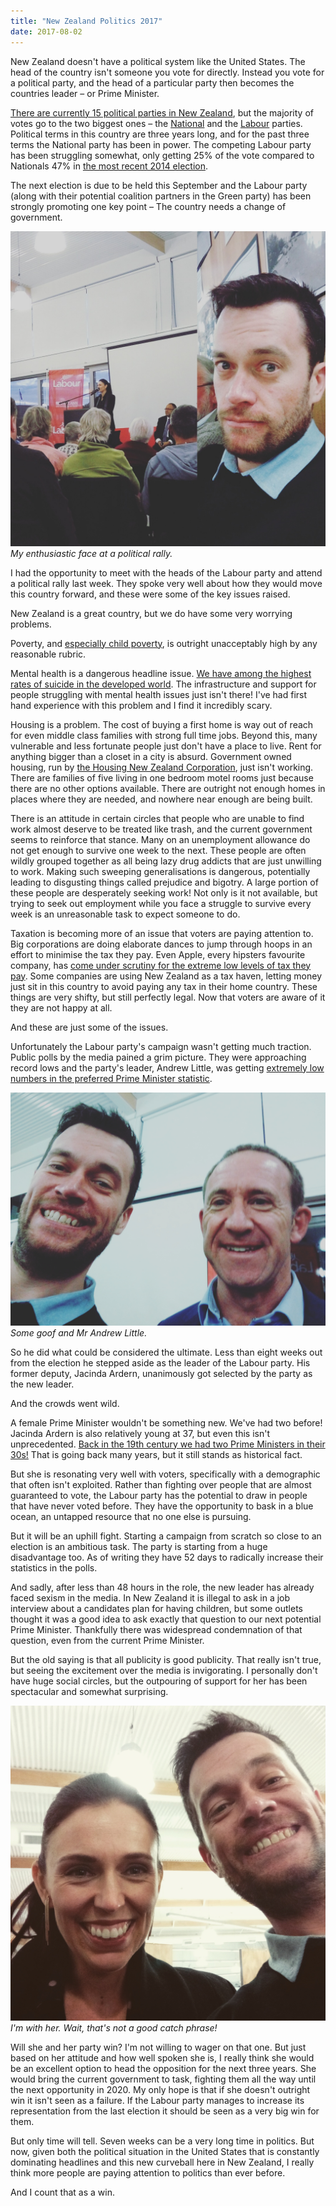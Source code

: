 ```yaml
---
title: "New Zealand Politics 2017"
date: 2017-08-02
---
```


New Zealand doesn't have a political system like the United States. The head of the country isn't someone you vote for directly. Instead you vote for a political party, and the head of a particular party then becomes the countries leader – or Prime Minister.

[There are currently 15 political parties in New Zealand](http://www.elections.org.nz/parties-candidates/registered-political-parties/register-political-parties), but the majority of votes go to the two biggest ones – the [National](https://www.national.org.nz/) and the [Labour](https://nzlabour.nationbuilder.com/) parties. Political terms in this country are three years long, and for the past three terms the National party has been in power. The competing Labour party has been struggling somewhat, only getting 25% of the vote compared to Nationals 47% in [the most recent 2014 election](http://www.elections.org.nz/news-media/new-zealand-2014-general-election-official-results).

The next election is due to be held this September and the Labour party (along with their potential coalition partners in the Green party) has been strongly promoting one key point – The country needs a change of government.

[![My enthusiastic face at a political rally.](../../assets/images/blog/IMG_20170801_115130_007.jpg)](../../assets/images/blog/IMG_20170801_115130_007.jpg)
_My enthusiastic face at a political rally._

I had the opportunity to meet with the heads of the Labour party and attend a political rally last week. They spoke very well about how they would move this country forward, and these were some of the key issues raised.

New Zealand is a great country, but we do have some very worrying problems.

Poverty, and [especially child poverty](http://www.childpoverty.co.nz/), is outright unacceptably high by any reasonable rubric.

Mental health is a dangerous headline issue. [We have among the highest rates of suicide in the developed world](https://www.tvnz.co.nz/one-news/new-zealand/new-zealands-high-youth-suicide-rate-highlighted-in-report). The infrastructure and support for people struggling with mental health issues just isn't there! I've had first hand experience with this problem and I find it incredibly scary.

Housing is a problem. The cost of buying a first home is way out of reach for even middle class families with strong full time jobs. Beyond this, many vulnerable and less fortunate people just don't have a place to live. Rent for anything bigger than a closet in a city is absurd. Government owned housing, run by [the Housing New Zealand Corporation](http://www.hnzc.co.nz/), just isn't working. There are families of five living in one bedroom motel rooms just because there are no other options available. There are outright not enough homes in places where they are needed, and nowhere near enough are being built.

There is an attitude in certain circles that people who are unable to find work almost deserve to be treated like trash, and the current government seems to reinforce that stance. Many on an unemployment allowance do not get enough to survive one week to the next. These people are often wildly grouped together as all being lazy drug addicts that are just unwilling to work. Making such sweeping generalisations is dangerous, potentially leading to disgusting things called prejudice and bigotry. A large portion of these people are desperately seeking work! Not only is it not available, but trying to seek out employment while you face a struggle to survive every week is an unreasonable task to expect someone to do.

Taxation is becoming more of an issue that voters are paying attention to. Big corporations are doing elaborate dances to jump through hoops in an effort to minimise the tax they pay. Even Apple, every hipsters favourite company, has [come under scrutiny for the extreme low levels of tax they pay](http://www.nzherald.co.nz/business/news/article.cfm?c_id=3&objectid=11820240). Some companies are using New Zealand as a tax haven, letting money just sit in this country to avoid paying any tax in their home country. These things are very shifty, but still perfectly legal. Now that voters are aware of it they are not happy at all.

And these are just some of the issues.

Unfortunately the Labour party's campaign wasn't getting much traction. Public polls by the media pained a grim picture. They were approaching record lows and the party's leader, Andrew Little, was getting [extremely low numbers in the preferred Prime Minister statistic](http://www.stuff.co.nz/national/politics/90663942/Jacinda-Ardern-leapfrogs-Andrew-Little-in-latest-preferred-prime-minister-poll).

[![Some goof and Mr Andrew Little.](../../assets/images/blog/IMG_20170728_210140_537.jpg)](../../assets/images/blog/IMG_20170728_210140_537.jpg)
_Some goof and Mr Andrew Little._

So he did what could be considered the ultimate. Less than eight weeks out from the election he stepped aside as the leader of the Labour party. His former deputy, Jacinda Ardern, unanimously got selected by the party as the new leader.

And the crowds went wild.

A female Prime Minister wouldn't be something new. We've had two before! Jacinda Ardern is also relatively young at 37, but even this isn't unprecedented. [Back in the 19th century we had two Prime Ministers in their 30s!](https://teara.govt.nz/en/1966/prime-ministers-of-new-zealand/page-3) That is going back many years, but it still stands as historical fact.

But she is resonating very well with voters, specifically with a demographic that often isn't exploited. Rather than fighting over people that are almost guaranteed to vote, the Labour party has the potential to draw in people that have never voted before. They have the opportunity to bask in a blue ocean, an untapped resource that no one else is pursuing.

But it will be an uphill fight. Starting a campaign from scratch so close to an election is an ambitious task. The party is starting from a huge disadvantage too. As of writing they have 52 days to radically increase their statistics in the polls.

And sadly, after less than 48 hours in the role, the new leader has already faced sexism in the media. In New Zealand it is illegal to ask in a job interview about a candidates plan for having children, but some outlets thought it was a good idea to ask exactly that question to our next potential Prime Minister. Thankfully there was widespread condemnation of that question, even from the current Prime Minister.

But the old saying is that all publicity is good publicity. That really isn't true, but seeing the excitement over the media is invigorating. I personally don't have huge social circles, but the outpouring of support for her has been spectacular and somewhat surprising.

[![I'm with her. Wait, that's not a good catch phrase!](../../assets/images/blog/IMG_20170728_200721_154.jpg)](../../assets/images/blog/IMG_20170728_200721_154.jpg)
_I'm with her. Wait, that's not a good catch phrase!_

Will she and her party win? I'm not willing to wager on that one. But just based on her attitude and how well spoken she is, I really think she would be an excellent option to head the opposition for the next three years. She would bring the current government to task, fighting them all the way until the next opportunity in 2020. My only hope is that if she doesn't outright win it isn't seen as a failure. If the Labour party manages to increase its representation from the last election it should be seen as a very big win for them.

But only time will tell. Seven weeks can be a very long time in politics. But now, given both the political situation in the United States that is constantly dominating headlines and this new curveball here in New Zealand, I really think more people are paying attention to politics than ever before.

And I count that as a win.
